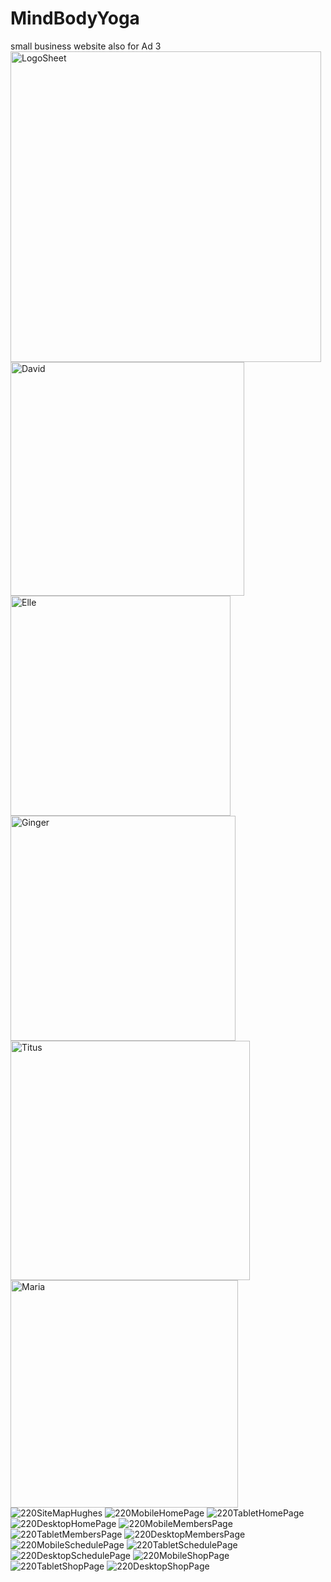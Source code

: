 # MindBodyYoga
small business website also for Ad 3
<img width="497" alt="LogoSheet" src="https://user-images.githubusercontent.com/89484770/137375738-3d7b1890-801e-465c-95ff-d943bb29cd6d.png">
<img width="374" alt="David" src="https://user-images.githubusercontent.com/89484770/137375800-8fdc1491-c4f6-4fc2-a50b-15bcba6c75b8.png">
<img width="352" alt="Elle" src="https://user-images.githubusercontent.com/89484770/137375818-1415d439-37ad-4e5c-9ff5-6c39364337f1.png">
<img width="360" alt="Ginger" src="https://user-images.githubusercontent.com/89484770/137375827-c492cfc3-9d59-4257-bd91-a76dfb5cccc1.png">
<img width="383" alt="Titus" src="https://user-images.githubusercontent.com/89484770/137375835-4ea716f3-d092-44d0-b2d8-d15e961babb5.png">
<img width="364" alt="Maria" src="https://user-images.githubusercontent.com/89484770/137375845-0c47181c-b508-4b29-a0e3-b01d1bf41384.png">
![220SiteMapHughes](https://user-images.githubusercontent.com/89484770/137375605-47617d55-f93f-46e3-b201-15bf68947607.jpeg)
![220MobileHomePage](https://user-images.githubusercontent.com/89484770/137375625-233d168a-d8bd-4443-ab9e-010c1401456f.jpg)
![220TabletHomePage](https://user-images.githubusercontent.com/89484770/137375632-68b0d630-b492-4b86-b204-b6c5616cf078.jpg)
![220DesktopHomePage](https://user-images.githubusercontent.com/89484770/137375640-8d56e40d-2a2b-4231-a779-5df877e5ca6f.jpg)
![220MobileMembersPage](https://user-images.githubusercontent.com/89484770/137375647-b50ba223-1c03-48ff-9b22-506849563721.jpg)
![220TabletMembersPage](https://user-images.githubusercontent.com/89484770/137375652-87ae78b1-9056-47ea-9072-ad944bebd978.jpg)
![220DesktopMembersPage](https://user-images.githubusercontent.com/89484770/137375656-651e191b-d984-4d18-82fa-555c9b579629.jpg)
![220MobileSchedulePage](https://user-images.githubusercontent.com/89484770/137375669-3b7648ff-d2f5-4dd4-abce-cb36888d3ed4.jpg)
![220TabletSchedulePage](https://user-images.githubusercontent.com/89484770/137375675-5ed6d26f-0ca8-4024-8e36-91744600f6b7.jpg)
![220DesktopSchedulePage](https://user-images.githubusercontent.com/89484770/137375681-d6d2d839-0ba7-443d-96b8-9d94a822db16.jpg)
![220MobileShopPage](https://user-images.githubusercontent.com/89484770/137375690-da3b7d14-5f74-4a66-9d3b-57803af4d57a.jpg)
![220TabletShopPage](https://user-images.githubusercontent.com/89484770/137375696-0c9d56d7-10c4-470f-b049-a2d2aa7b9fd1.jpg)
![220DesktopShopPage](https://user-images.githubusercontent.com/89484770/137375702-e3d22842-92ed-459d-be5a-b7993a999d18.jpg)

